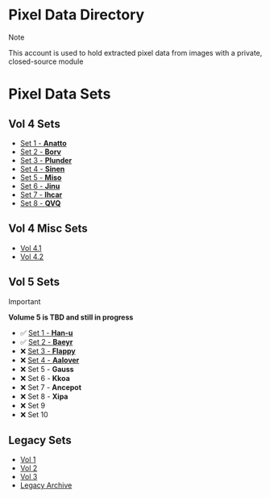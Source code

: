 # Pixel Data Directory

> [!NOTE]
> This account is used to hold extracted pixel data from images with a private, closed-source module

# Pixel Data Sets
## Vol 4 Sets
* [Set 1 - **Anatto**](https://github.com/pixels-holder1/PixelSet1)
* [Set 2 - **Borv**](https://github.com/pixels-holder1/PixelSet2)
* [Set 3 - **Plunder**](https://github.com/pixels-holder1/PixelSet3)
* [Set 4 - **Sinen**](https://github.com/pixels-holder1/PixelSet4)
* [Set 5 - **Miso**](https://github.com/pixels-holder1/PixelSet5)
* [Set 6 - **Jinu**](https://github.com/pixels-holder1/PixelSet6)
* [Set 7 - **Ihcar**](https://github.com/pixels-holder1/PixelSet7)
* [Set 8 - **QVQ**](https://github.com/pixels-holder1/PixelSet8)

## Vol 4 Misc Sets
* [Vol 4.1](https://github.com/pixels-holder1/filedataset-v4.1)
* [Vol 4.2](https://github.com/pixels-holder1/pixelset4.2)

## Vol 5 Sets
> [!IMPORTANT]
> **Volume 5 is TBD and still in progress**

* ✅ [Set 1 - **Han-u**](https://github.com/pixels-holder1/PixelV5.1)
* ✅ [Set 2 - **Baeyr**](https://github.com/pixels-holder1/PixelV5.2)
* ❌ [Set 3 - **Flappy**](https://github.com/pixels-holder1/PixelV5.3)
* ❌ [Set 4 - **Aalover**](https://github.com/pixels-holder1/PixelV5.4)
* ❌ Set 5 - **Gauss**
* ❌ Set 6 - **Kkoa**
* ❌ Set 7 - **Ancepot**
* ❌ Set 8 - **Xipa**
* ❌ Set 9
* ❌ Set 10

## Legacy Sets
* [Vol 1](https://github.com/pixels-holder1/PixelBetaSet1)
* [Vol 2](https://github.com/pixels-holder1/PixelBetaSet2)
* [Vol 3](https://github.com/pixels-holder1/PixelBetaSet3)
* [Legacy Archive](https://github.com/RanxwareSoftworks/pixels)
